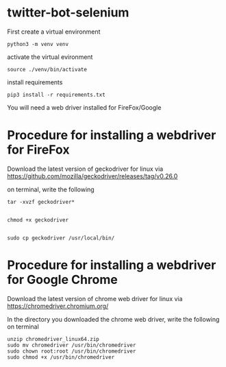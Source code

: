 # twitter-bot-selenium

First create a virtual environment

    python3 -m venv venv

activate the virtual evironment

    source ./venv/bin/activate

install requirements

    pip3 install -r requirements.txt

You will need a web driver installed for FireFox/Google

# Procedure for installing a webdriver for FireFox

Download the latest version of geckodriver for linux via https://github.com/mozilla/geckodriver/releases/tag/v0.26.0

on terminal, write the following

    tar -xvzf geckodriver*
    
    
    chmod +x geckodriver
    
    
    sudo cp geckodriver /usr/local/bin/


# Procedure for installing a webdriver for Google Chrome

Download the latest version of chrome web driver for linux via https://chromedriver.chromium.org/

In the directory you downloaded the chrome web driver, write the following on terminal

    unzip chromedriver_linux64.zip
    sudo mv chromedriver /usr/bin/chromedriver
    sudo chown root:root /usr/bin/chromedriver
    sudo chmod +x /usr/bin/chromedriver


